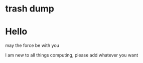 # trash dump 
<h1>Hello</h1>
<heading>may the force be with you</heading>
<p>I am new to all things computing, please add whatever you want</p>

